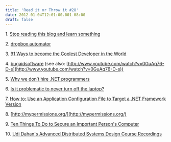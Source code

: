 ```yaml
---
title: 'Read it or Throw it #28'
date: 2012-01-04T12:01:00.001-08:00
draft: false
---
```


  

1. [Stop reading this blog and learn something](http://avdi.org/devblog/2011/12/29/stop-reading-this-blog-and-learn-something/)

2. [dropbox automator](http://www.dropboxautomator.com/)

3. [91 Ways to become the Coolest Developer in the World](http://pulkitarora.wordpress.com/2011/03/12/91-ways-to-become-the-coolest-developer-in-the-world/)

4. [bugaidsoftware](http://www.bugaidsoftware.com/) (see also: [http://www.youtube.com/watch?v=0GuAq76-D-s](http://www.youtube.com/watch?v=0GuAq76-D-s))

5. [Why we don’t hire .NET programmers](http://blog.expensify.com/2011/03/25/ceo-friday-why-we-dont-hire-net-programmers/)

6. [Is it problematic to never turn off the laptop?](http://superuser.com/questions/373963/is-it-problematic-to-never-turn-off-the-laptop)

7. [How to: Use an Application Configuration File to Target a .NET Framework Version](http://msdn.microsoft.com/en-us/library/9w519wzk.aspx)

8. [http://mypermissions.org/](http://mypermissions.org/)

9. [Ten Things To Do to Secure an Important Person's Computer](http://www.hanselman.com/blog/TenThingsToDoToSecureAnImportantPersonsComputerOrEvenAshtonsOrAKardashians.aspx)

10. [Udi Dahan's Advanced Distributed Systems Design Course Recordings](https://www.flickrocket.com/eshop/Catalog2.aspx?CID=2956&Theme=32&SessionID=c8c8de31-59c5-4bac-959b-7371a119ea44)